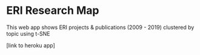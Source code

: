 # ERI Research Map
This web app shows ERI projects & publications (2009 - 2019) clustered by topic using t-SNE 

[link to heroku app]